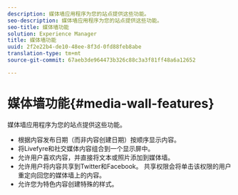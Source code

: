 ```yaml
---
description: 媒体墙应用程序为您的站点提供这些功能。
seo-description: 媒体墙应用程序为您的站点提供这些功能。
seo-title: 媒体墙功能
solution: Experience Manager
title: 媒体墙功能
uuid: 2f2e22b4-de10-48ee-8f3d-0fd88feb8abe
translation-type: tm+mt
source-git-commit: 67aeb3de964473b326c88c3a3f81ff48a6a12652

---
```



# 媒体墙功能{#media-wall-features}

媒体墙应用程序为您的站点提供这些功能。



* 根据内容发布日期（而非内容创建日期）按顺序显示内容。
* 将Livefyre和社交媒体内容组合到一个显示屏中。
* 允许用户喜欢内容，并直接将文本或照片添加到媒体墙。
* 允许用户将内容共享到Twitter和Facebook。 共享权限会将单击该权限的用户重定向回您的媒体墙上的内容。
* 允许您为特色内容创建特殊的样式。

